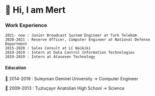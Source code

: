 
<!---
- 👋 Hi, I’m @omermertkaya
- 👀 I’m interested in ...
- 🌱 I’m currently learning ...
- 💞️ I’m looking to collaborate on ...
- 📫 How to reach me ...


omermertkaya/omermertkaya is a ✨ special ✨ repository because its `README.md` (this file) appears on your GitHub profile.
You can click the Preview link to take a look at your changes.
--->


# 👋 Hi, I am Mert
### Work Experience

    2021- now : Junior Broadcast System Engineer at Turk Telekom 
    2020-2021 : Reserve Officer, Computer Engineer at National Defense Department
    2015-2020 : Sales Consult at LC Waikiki
    2019-2019 : Intern at Data Control Information Technologies
    2019-2019 : Intern at Ataseven Technology
    
#### Education

:school: 2014-2019 : Suleyman Demirel University -> Computer Engineer

:school: 2009-2013 : Tuzluçayır Anatolian High School -> Science


